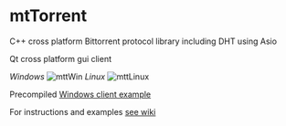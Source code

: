 # mtTorrent
C++ cross platform Bittorrent protocol library including DHT using Asio

Qt cross platform gui client

_Windows_
![mttWin](https://user-images.githubusercontent.com/378856/222498952-ab5ab26c-c494-4147-a230-ce741020f8c7.png)
_Linux_
![mttLinux](https://user-images.githubusercontent.com/378856/222498944-8fe3de1d-9428-498d-b00b-ce3612509f01.png)

Precompiled [Windows client example](https://docs.google.com/uc?export=download&id=1HZHLIXKXn51aPE81rgLhcV1iTImd-JM-)

For instructions and examples [see wiki](https://github.com/RazielXT/mtTorrent/wiki)
